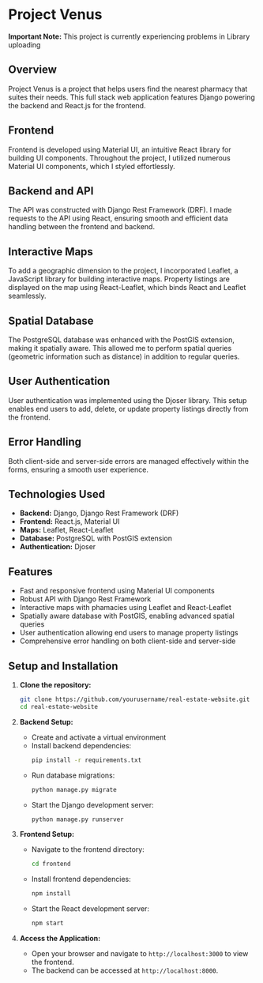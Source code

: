 # Project Venus

**Important Note:** This project is currently experiencing problems in Library uploading

## Overview

Project Venus is a project that helps users find the nearest pharmacy that suites their needs. This full stack web application features Django powering the backend and React.js for the frontend.

## Frontend

Frontend is developed using Material UI, an intuitive React library for building UI components. Throughout the project, I utilized numerous Material UI components, which I styled effortlessly.

## Backend and API

The API was constructed with Django Rest Framework (DRF). I made requests to the API using React, ensuring smooth and efficient data handling between the frontend and backend.

## Interactive Maps

To add a geographic dimension to the project, I incorporated Leaflet, a JavaScript library for building interactive maps. Property listings are displayed on the map using React-Leaflet, which binds React and Leaflet seamlessly.

## Spatial Database

The PostgreSQL database was enhanced with the PostGIS extension, making it spatially aware. This allowed me to perform spatial queries (geometric information such as distance) in addition to regular queries.

## User Authentication

User authentication was implemented using the Djoser library. This setup enables end users to add, delete, or update property listings directly from the frontend.

## Error Handling

Both client-side and server-side errors are managed effectively within the forms, ensuring a smooth user experience.

## Technologies Used

- **Backend:** Django, Django Rest Framework (DRF)
- **Frontend:** React.js, Material UI
- **Maps:** Leaflet, React-Leaflet
- **Database:** PostgreSQL with PostGIS extension
- **Authentication:** Djoser

## Features

- Fast and responsive frontend using Material UI components
- Robust API with Django Rest Framework
- Interactive maps with phamacies using Leaflet and React-Leaflet
- Spatially aware database with PostGIS, enabling advanced spatial queries
- User authentication allowing end users to manage property listings
- Comprehensive error handling on both client-side and server-side

## Setup and Installation

1. **Clone the repository:**
    ```bash
    git clone https://github.com/yourusername/real-estate-website.git
    cd real-estate-website
    ```

2. **Backend Setup:**
    - Create and activate a virtual environment
    - Install backend dependencies:
      ```bash
      pip install -r requirements.txt
      ```
    - Run database migrations:
      ```bash
      python manage.py migrate
      ```
    - Start the Django development server:
      ```bash
      python manage.py runserver
      ```

3. **Frontend Setup:**
    - Navigate to the frontend directory:
      ```bash
      cd frontend
      ```
    - Install frontend dependencies:
      ```bash
      npm install
      ```
    - Start the React development server:
      ```bash
      npm start
      ```

4. **Access the Application:**
    - Open your browser and navigate to `http://localhost:3000` to view the frontend.
    - The backend can be accessed at `http://localhost:8000`.

